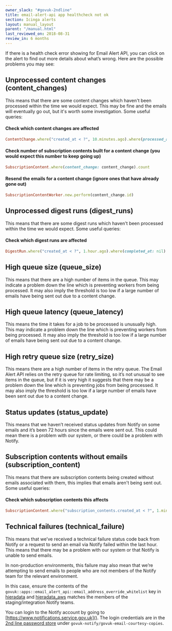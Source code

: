 ```yaml
---
owner_slack: "#govuk-2ndline"
title: email-alert-api app healthcheck not ok
section: Icinga alerts
layout: manual_layout
parent: "/manual.html"
last_reviewed_on: 2018-08-31
review_in: 6 months
---
```


If there is a health check error showing for Email Alert API, you can click on the alert to find out more details about what’s wrong. Here are the possible problems you may see:

## Unprocessed content changes (content_changes)

This means that there are some content changes which haven't been processed within the time we would expect. This may be fine and the emails will eventually go out, but it's worth some investigation. Some useful queries:

#### Check which content changes are affected

```ruby
ContentChange.where("created_at < ?", 10.minutes.ago).where(processed_at: nil)
```

#### Check number of subscription contents built for a content change (you would expect this number to keep going up)

```ruby
SubscriptionContent.where(content_change: content_change).count
```

#### Resend the emails for a content change (ignore ones that have already gone out)

```ruby
SubscriptionContentWorker.new.perform(content_change.id)
```

## Unprocessed digest runs (digest_runs)

This means that there are some digest runs which haven't been processed within the time we would expect. Some useful queries:

#### Check which digest runs are affected

```ruby
DigestRun.where("created_at < ?", 1.hour.ago).where(completed_at: nil)
```

## High queue size (queue_size)

This means that there are a high number of items in the queue. This may indicate a problem down the line which is preventing workers from being processed. It may also imply the threshold is too low if a large number of emails have being sent out due to a content change.

## High queue latency (queue_latency)

This means the time it takes for a job to be processed is unusually high. This may indicate a problem down the line which is preventing workers from being processed. It may also imply the threshold is too low if a large number of emails have being sent out due to a content change.

## High retry queue size (retry_size)

This means there are a high number of items in the retry queue. The Email Alert API relies on the retry queue for rate limiting, so it’s not unusual to see items in the queue, but if it is very high it suggests that there may be a problem down the line which is preventing jobs from being processed. It may also imply the threshold is too low if a large number of emails have been sent out due to a content change.

## Status updates (status_update)

This means that we haven’t received status updates from Notify on some emails and it’s been 72 hours since the emails were sent out. This could mean there is a problem with our system, or there could be a problem with Notify.

## Subscription contents without emails (subscription_content)

This means that there are subscription contents being created without emails associated with them, this implies that emails aren't being sent out. Some useful queries:

#### Check which subscription contents this affects

```ruby
SubscriptionContent.where("subscription_contents.created_at < ?", 1.minute.ago).where(email: nil).joins(:subscription).merge(Subscription.active)
```

## Technical failures (technical_failure)

This means that we’ve received a technical failure status code back from Notify or a request to send an email via Notify failed within the last hour. This means that there may be a problem with our system or that Notify is unable to send emails.

In non-production environments, this failure may also mean that we’re attempting to send emails to people who are not members of the Notify team for the relevant environment.

In this case, ensure the contents of the  `govuk::apps::email_alert_api::email_address_override_whitelist` key in [hieradata](https://github.com/alphagov/govuk-puppet/blob/master/hieradata/common.yaml) and [hieradata_aws](https://github.com/alphagov/govuk-puppet/blob/master/hieradata_aws/common.yaml) matches the members of the staging/integration Notify teams.

You can login to the Notify account by going to
[https://www.notifications.service.gov.uk](). The login credentials are
in the [2nd line password store][password-store] under `govuk-notify/govuk-email-courtesy-copies`.

[password-store]: https://github.com/alphagov/govuk-secrets/tree/master/pass/2ndline/govuk-notify
